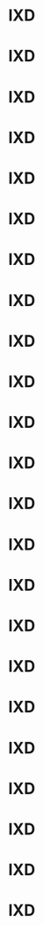 # IXD
# IXD
# IXD
# IXD
# IXD
# IXD
# IXD
# IXD
# IXD
# IXD
# IXD
# IXD
# IXD
# IXD
# IXD
# IXD
# IXD
# IXD
# IXD
# IXD
# IXD
# IXD
# IXD
